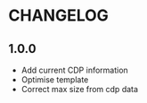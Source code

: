# CHANGELOG

## 1.0.0

- Add current CDP information
- Optimise template
- Correct max size from cdp data
